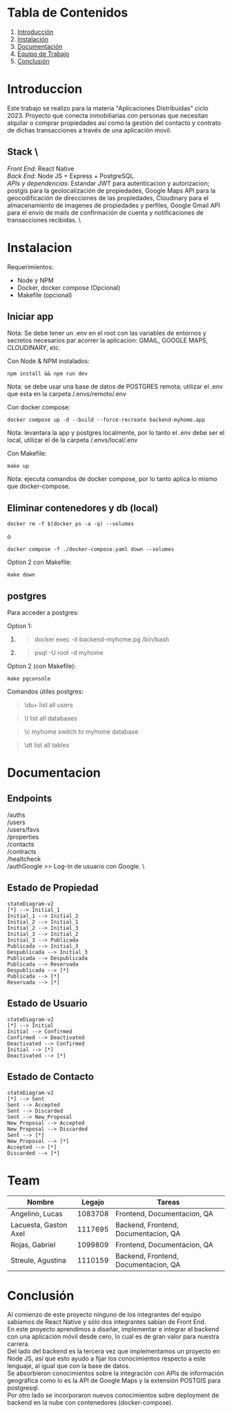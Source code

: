 # Tabla de Contenidos
1. [Introducción](#Introduccion)
2. [Instalación](#Instalacion)
3. [Documentación](#Documentacion)
4. [Equipo de Trabajo](#Team)
5. [Conclusión](#End)

# Introduccion
Este trabajo se realizo para la materia "Aplicaciones Distribuidas" ciclo 2023.
Proyecto que conecta inmobiliarias con personas que necesitan alquilar o comprar propiedades así como la gestión del contacto y contrato de dichas transacciones a través de una aplicación movil.

## Stack \
*Front End*: React Native \
*Back End*: Node JS + Express + PostgreSQL. \
*APIs y dependencias*: Estandar JWT para autenticacion y autorizacion; postgis para la geolocalización de propiedades, Google Maps API para la geocodificación de direcciones de las propiedades, Cloudinary para el almacenamiento de imagenes de propiedades y perfiles, Google Gmail API para el envío de mails de confirmación de cuenta y notificaciones de transacciones recibidas. \

# Instalacion

Requerimientos:
- Node y NPM
- Docker, docker compose (Opcional)
- Makefile (opcional)

## Iniciar app
Nota: Se debe tener un .env en el root con las variables de entornos y secretos necesarios par acorrer la aplicacion: GMAIL, GOOGLE MAPS, CLOUDINARY, etc.

Con Node & NPM instalados: 

    npm install && npm run dev

Nota: se debe usar una base de datos de POSTGRES remota; utilizar el .env que esta en la carpeta /.envs/remoto/.env 

Con docker compose:

    docker compose up -d --build --force-recreate backend-myhome.app

Nota: levantara la app y postgres localmente, por lo tanto el .env debe ser el local, utilizar el de la carpeta /.envs/local/.env

Con Makefile:

    make up

Nota: ejecuta comandos de docker compose, por lo tanto aplica lo mismo que docker-compose.

## Eliminar contenedores y db (local)

    docker rm -f $(docker ps -a -q) --volumes

ó 


    docker compose -f ./docker-compose.yaml down --volumes



Option 2 con Makefile: 

    make down


## postgres

Para acceder a postgres:

Option 1: 
1. > docker exec -it backend-myhome.pg /bin/bash
2. > psql -U root -d myhome

Option 2 (con Makefile):

    make pgconsole
  
Comandos útiles postgres:
> \du+
list all users 

> \l
list all databases

> \c myhome
switch to myhome database

> \dt
list all tables

# Documentacion

## Endpoints
/auths \
/users \
/users/favs \
/properties \
/contacts \
/contracts \
/healtcheck \
/authGoogle >> Log-In de usuario con Google. \

## Estado de Propiedad
```mermaid
stateDiagram-v2
[*] --> Initial_1
Initial_1 --> Initial_2
Initial_2 --> Initial_1
Initial_2 --> Initial_3
Initial_3 --> Initial_2
Initial_3 --> Publicada
Publicada --> Initial_3
Despublicada --> Initial_3
Publicada --> Despublicada
Publicada --> Reservada
Despublicada --> [*]
Publicada --> [*]
Reservada --> [*]
```

## Estado de Usuario
```mermaid
stateDiagram-v2
[*] --> Initial
Initial --> Confirmed
Confirmed --> Deactivated
Deactivated --> Confirmed
Initial --> [*]
Deactivated --> [*]
```

## Estado de Contacto
```mermaid
stateDiagram-v2
[*] --> Sent
Sent --> Accepted
Sent --> Discarded
Sent --> New_Proposal
New_Proposal --> Accepted
New_Proposal --> Discarded
Sent --> [*]
New_Proposal --> [*]
Accepted --> [*]
Discarded --> [*]
```

# Team
| Nombre                    | Legajo    | Tareas                               |
| ------------------------- | --------- | ------------------------------------ |
| Angelino, Lucas           | 1083708   | Frontend, Documentacion, QA          |
| Lacuesta, Gaston Axel     | 1117695   | Backend, Frontend, Documentacion, QA |
| Rojas, Gabriel            | 1099809   | Frontend, Documentacion, QA          |
| Streule, Agustina         | 1110159   | Backend, Frontend, Documentacion, QA |

# Conclusión
Al comienzo de este proyecto ninguno de los integrantes del equipo sabíamos de React Native y sólo dos integrantes sabían de Front End. \
En este proyecto aprendimos a diseñar, implementar e integrar el backend con una aplicación móvil desde cero, lo cual es de gran valor para nuestra carrera. \
Del lado del backend es la tercera vez que implementamos un proyecto en Node JS, así que esto ayudo a fijar los conocimientos respecto a este lenguaje, al igual que con la base de datos. \
Se absorbieron conocimientos sobre la integración con APIs de información geográfica como lo es la API de Google Maps y la extensión POSTGIS para postgresql. \
Por otro lado se incorporaron nuevos conocimientos sobre deployment de backend en la nube con contenedores (docker-compose).